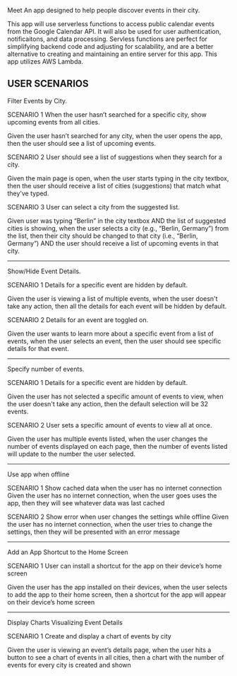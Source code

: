 Meet 
An app designed to help people discover events in their city.

This app will use serverless functions to access public calendar events from the Google Calendar API. It will also be used for user authentication, notificaitons, and data processing. Servless functions are perfect for simplifying backend code and adjusting for scalability, and are a better alternative to creating and maintaining an entire server for this app. This app utilizes AWS Lambda.

USER SCENARIOS
--------------
Filter Events by City.

SCENARIO 1
When the user hasn’t searched for a specific city, show upcoming events from all cities.

Given the user hasn’t searched for any city, when the user opens the app, then the user should see a list of upcoming events.

SCENARIO 2
User should see a list of suggestions when they search for a city.

Given the main page is open, when the user starts typing in the city textbox, then the user should receive a list of cities (suggestions) that match what they’ve typed.

SCENARIO 3
User can select a city from the suggested list.

Given user was typing “Berlin” in the city textbox AND the list of suggested cities is showing, when the user selects a city (e.g., “Berlin, Germany”) from the list, then their city should be changed to that city (i.e., “Berlin, Germany”) AND the user should receive a list of upcoming events in that city.

--------

Show/Hide Event Details.

SCENARIO 1
Details for a specific event are hidden by default.

Given the user is viewing a list of multiple events, when the user doesn't take any action, then all the details for each event will be hidden by default.

SCENARIO 2
Details for an event are toggled on.

Given the user wants to learn more about a specific event from a list of events, when the user selects an event, then the user should see specific details for that event.

--------

Specify number of events.

SCENARIO 1
Details for a specific event are hidden by default.

Given the user has not selected a specific amount of events to view, when the user doesn't take any action, then the default selection will be 32 events.

SCENARIO 2
User sets a specific amount of events to view all at once.

Given the user has multiple events listed, when the user changes the number of events displayed on each page, then the number of events listed will update to the number the user selected.

-----

Use app when offline

SCENARIO 1
Show cached data when the user has no internet connection
Given the user has no internet connection, when the user goes uses the app, then they will see whatever data was last cached

SCENARIO 2
Show error when user changes the settings while offline
Given the user has no internet connection, when the user tries to change the settings, then they will be presented with an error message

------

Add an App Shortcut to the Home Screen

SCENARIO 1
User can install a shortcut for the app on their device’s home screen

Given the user has the app installed on their devices, when the user selects to add the app to their home screen, then a shortcut for the app will appear on their device’s home screen

------

Display Charts Visualizing Event Details

SCENARIO 1
Create and display a chart of events by city

Given the user is viewing an event’s details page, when the user hits a button to see a chart of events in all cities, then a chart with the number of events for every city is created and shown



